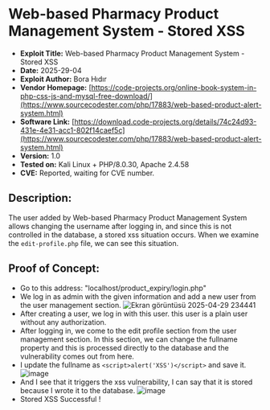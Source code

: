 # Web-based Pharmacy Product Management System - Stored XSS
+ **Exploit Title:** Web-based Pharmacy Product Management System - Stored XSS
+ **Date:** 2025-29-04
+ **Exploit Author:** Bora Hıdır
+ **Vendor Homepage:** [https://code-projects.org/online-book-system-in-php-css-js-and-mysql-free-download/](https://www.sourcecodester.com/php/17883/web-based-product-alert-system.html)
+ **Software Link:** [https://download.code-projects.org/details/74c24d93-431e-4e31-acc1-802f14caef5c](https://www.sourcecodester.com/php/17883/web-based-product-alert-system.html)
+ **Version:** 1.0
+ **Tested on:** Kali Linux + PHP/8.0.30, Apache 2.4.58
+ **CVE:** Reported, waiting for CVE number.

## Description:
The user added by Web-based Pharmacy Product Management System allows changing the username after logging in, and since this is not controlled in the database, a stored xss situation occurs.
When we examine the `edit-profile.php` file, we can see this situation.

## Proof of Concept:
+ Go to this address: "localhost/product_expiry/login.php"
+ We log in as admin with the given information and add a new user from the user management section.
![Ekran görüntüsü 2025-04-29 234441](https://github.com/user-attachments/assets/ec885c60-75c1-477a-b7af-e2848c8b0d34)
+ After creating a user, we log in with this user. this user is a plain user without any authorization.
+ After logging in, we come to the edit profile section from the user management section. In this section, we can change the fullname property and this is processed directly to the database and the vulnerability comes out from here. 
+ I update the fullname as `<script>alert('XSS')</script>` and save it.
![image](https://github.com/user-attachments/assets/e19d7a69-188b-44c5-a541-0cb1eded69f1)
+ And I see that it triggers the xss vulnerability, I can say that it is stored because I wrote it to the database.
![image](https://github.com/user-attachments/assets/897a83ac-bb81-430a-8a1b-9cd987f9d263)
+ Stored XSS Successful !
